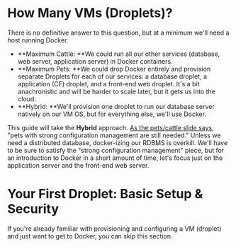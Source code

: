 # How Many VMs \(Droplets\)?

There is no definitive answer to this question, but at a minimum we'll need a host running Docker.

* **Maximum Cattle: **We could run all our other services \(database, web server, application server\) in Docker containers.   
* **Maximum Pets: **We could drop Docker entirely and provision separate Droplets for each of our services: a database droplet, a application \(CF\) droplet, and a front-end web droplet.  It's a bit anachronistic and will be harder to scale later, but it gets us into the cloud.
* **Hybrid: **We'll provision one droplet to run our database server natively on our VM OS, but for everything else, we'll use Docker. 

This guide will take the **Hybrid** approach. [As the pets/cattle slide says](/README.md), "pets with strong configuration management are still needed." Unless we need a distributed database, docker-izing our RDBMS is overkill. We'll have to be sure to satisfy the "strong configuration management" piece, but for an introduction to Docker in a short amount of time, let's focus just on the application server and the front-end web server.

# Your First Droplet: Basic Setup & Security 

If you're already familiar with provisioning and configuring a VM \(droplet\) and just want to get to Docker, you can skip this section. 







